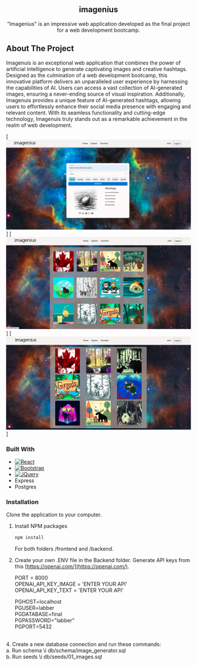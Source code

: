
  <h2 align="center"><b>imagenius</b></h2>

  <p align="center"> "Imagenius" is an impressive web application developed as the final project for a web development bootcamp.

## About The Project
<p>Imagenuis is an exceptional web application that combines the power of artificial intelligence to generate captivating images and creative hashtags. Designed as the culmination of a web development bootcamp, this innovative platform delivers an unparalleled user experience by harnessing the capabilities of AI. Users can access a vast collection of AI-generated images, ensuring a never-ending source of visual inspiration. Additionally, Imagenuis provides a unique feature of AI-generated hashtags, allowing users to effortlessly enhance their social media presence with engaging and relevant content. With its seamless functionality and cutting-edge technology, Imagenuis truly stands out as a remarkable achievement in the realm of web development.</p>

[![Main Page](img-md/main.png)]
[![Latest images page](img-md/explore.png)]
[![Favorite Page](img-md/favorite.png)]


### Built With



* [![React][React.js]][React-url]
* [![Bootstrap][Bootstrap.com]][Bootstrap-url]
* [![JQuery][JQuery.com]][JQuery-url]
* Express
* Postgres


### Installation

Clone the application to your computer. 
1. Install NPM packages
   ```sh
   npm install
   ```
   For both folders /frontend and /backend.

2. Create your own .ENV file in the Backend folder. Generate API keys from this [https://openai.com/](https://openai.com/).
   <br />
   <div>
    PORT = 8000
   <br />
    OPENAI_API_KEY_IMAGE = 'ENTER YOUR API'
   <br />
    OPENAI_API_KEY_TEXT = 'ENTER YOUR API'
     
    PGHOST=localhost
   <br />
    PGUSER=labber
   <br />
    PGDATABASE=final
   <br />
    PGPASSWORD="labber"
   <br />
    PGPORT=5432
 </div>  
<br />
<div>
4. Create a new database connection and run these commands:
<br />
   a. Run schema \i db/schema/image_generator.sql
<br />
   b. Run seeds  \i db/seeds/01_images.sql
</div>






[React.js]: https://img.shields.io/badge/React-20232A?style=for-the-badge&logo=react&logoColor=61DAFB
[React-url]: https://reactjs.org/

[Bootstrap.com]: https://img.shields.io/badge/Bootstrap-563D7C?style=for-the-badge&logo=bootstrap&logoColor=white
[Bootstrap-url]: https://getbootstrap.com
[JQuery.com]: https://img.shields.io/badge/jQuery-0769AD?style=for-the-badge&logo=jquery&logoColor=white
[JQuery-url]: https://jquery.com 
